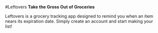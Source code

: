 #Leftovers
**Take the Gross Out of Groceries**


Leftovers is a grocery tracking app designed to remind you when an item nears its expiration date.
Simply create an account and start making your list!